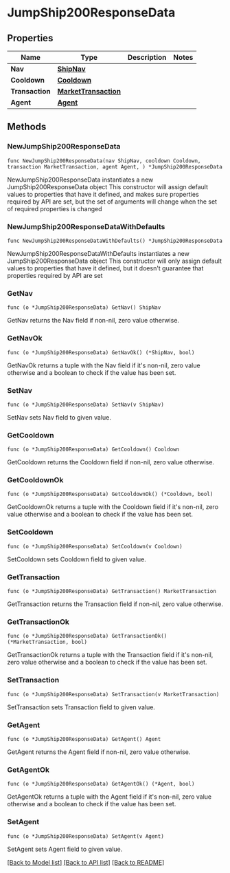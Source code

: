 # JumpShip200ResponseData

## Properties

Name | Type | Description | Notes
------------ | ------------- | ------------- | -------------
**Nav** | [**ShipNav**](ShipNav.md) |  | 
**Cooldown** | [**Cooldown**](Cooldown.md) |  | 
**Transaction** | [**MarketTransaction**](MarketTransaction.md) |  | 
**Agent** | [**Agent**](Agent.md) |  | 

## Methods

### NewJumpShip200ResponseData

`func NewJumpShip200ResponseData(nav ShipNav, cooldown Cooldown, transaction MarketTransaction, agent Agent, ) *JumpShip200ResponseData`

NewJumpShip200ResponseData instantiates a new JumpShip200ResponseData object
This constructor will assign default values to properties that have it defined,
and makes sure properties required by API are set, but the set of arguments
will change when the set of required properties is changed

### NewJumpShip200ResponseDataWithDefaults

`func NewJumpShip200ResponseDataWithDefaults() *JumpShip200ResponseData`

NewJumpShip200ResponseDataWithDefaults instantiates a new JumpShip200ResponseData object
This constructor will only assign default values to properties that have it defined,
but it doesn't guarantee that properties required by API are set

### GetNav

`func (o *JumpShip200ResponseData) GetNav() ShipNav`

GetNav returns the Nav field if non-nil, zero value otherwise.

### GetNavOk

`func (o *JumpShip200ResponseData) GetNavOk() (*ShipNav, bool)`

GetNavOk returns a tuple with the Nav field if it's non-nil, zero value otherwise
and a boolean to check if the value has been set.

### SetNav

`func (o *JumpShip200ResponseData) SetNav(v ShipNav)`

SetNav sets Nav field to given value.


### GetCooldown

`func (o *JumpShip200ResponseData) GetCooldown() Cooldown`

GetCooldown returns the Cooldown field if non-nil, zero value otherwise.

### GetCooldownOk

`func (o *JumpShip200ResponseData) GetCooldownOk() (*Cooldown, bool)`

GetCooldownOk returns a tuple with the Cooldown field if it's non-nil, zero value otherwise
and a boolean to check if the value has been set.

### SetCooldown

`func (o *JumpShip200ResponseData) SetCooldown(v Cooldown)`

SetCooldown sets Cooldown field to given value.


### GetTransaction

`func (o *JumpShip200ResponseData) GetTransaction() MarketTransaction`

GetTransaction returns the Transaction field if non-nil, zero value otherwise.

### GetTransactionOk

`func (o *JumpShip200ResponseData) GetTransactionOk() (*MarketTransaction, bool)`

GetTransactionOk returns a tuple with the Transaction field if it's non-nil, zero value otherwise
and a boolean to check if the value has been set.

### SetTransaction

`func (o *JumpShip200ResponseData) SetTransaction(v MarketTransaction)`

SetTransaction sets Transaction field to given value.


### GetAgent

`func (o *JumpShip200ResponseData) GetAgent() Agent`

GetAgent returns the Agent field if non-nil, zero value otherwise.

### GetAgentOk

`func (o *JumpShip200ResponseData) GetAgentOk() (*Agent, bool)`

GetAgentOk returns a tuple with the Agent field if it's non-nil, zero value otherwise
and a boolean to check if the value has been set.

### SetAgent

`func (o *JumpShip200ResponseData) SetAgent(v Agent)`

SetAgent sets Agent field to given value.



[[Back to Model list]](../README.md#documentation-for-models) [[Back to API list]](../README.md#documentation-for-api-endpoints) [[Back to README]](../README.md)


